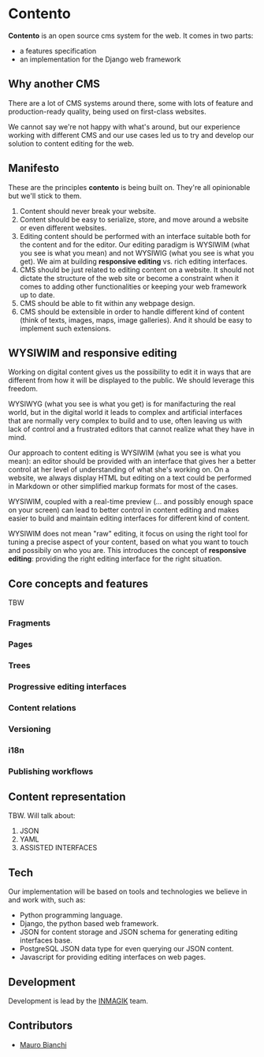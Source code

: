 # Contento

**Contento** is an open source cms system for the web. It comes in two parts:

* a features specification 
* an implementation for the Django web framework

## Why another CMS
There are a lot of CMS systems around there, some with lots of feature and production-ready quality, being used on first-class websites.

We cannot say we're not happy with what's around, but our experience working with different CMS and our use cases led us to try and develop our solution to content editing for the web.

## Manifesto

These are the principles **contento** is being built on. They're all opinionable but we'll stick to them. 

1. Content should never break your website.
2. Content should be easy to serialize, store, and move around a website or even different websites. 
3. Editing content should be performed with an interface suitable both for the content and for the editor. Our editing paradigm is WYSIWIM (what you see is what you mean) and not WYSIWIG (what you see is what you get). We aim at building **responsive editing** vs. rich editing interfaces.
4. CMS should be just related to editing content on a website. It should not dictate the structure of the web site or become a constraint when it comes to adding other functionalities or keeping your web framework up to date.
5. CMS should be able to fit within any webpage design.
6. CMS should be extensible in order to handle different kind of content (think of texts, images, maps, image galleries). And it should be easy to implement such extensions.


## WYSIWIM and responsive editing

Working on digital content gives us the possibility to edit it in ways that are different from how it will be displayed to the public. We should leverage this freedom.

WYSIWYG (what you see is what you get) is for manifacturing the real world, but in the digital world it leads to complex and artificial interfaces that are normally very complex to build and to use, often leaving us with lack of control and a frustrated editors that cannot realize what they have in mind.

Our approach to content editing is WYSIWIM (what you see is what you mean): an editor should be provided with an interface that gives her a better control at her level of understanding of what she's working on. On a website, we always display HTML but editing on a text could be performed in Markdown or other simplified markup formats for most of the cases.   

WYSIWIM, coupled with a real-time preview (... and possibly enough space on your screen) can lead to better control in content editing and makes easier to build and maintain editing interfaces for different kind of content.

WYSIWIM does not mean "raw" editing, it focus on using the right tool for tuning a precise aspect of your content, based on what you want to touch and possibily on who you are. This introduces the concept of **responsive editing**: providing the right editing interface for the right situation.

## Core concepts and features

TBW

### Fragments

### Pages

### Trees

### Progressive editing interfaces

### Content relations

### Versioning

### i18n

### Publishing workflows

##  Content representation

TBW. Will talk about:

1. JSON
2. YAML
3. ASSISTED INTERFACES

## Tech

Our implementation will be based on tools and technologies we believe in and work with, such as:

- Python programming language.
- Django, the python based web framework. 
- JSON for content storage and JSON schema for generating editing interfaces base. 
- PostgreSQL JSON data type for even querying our JSON content.
- Javascript for providing editing interfaces on web pages.


## Development

Development is lead by the [INMAGIK](https://www.inmagik.com) team.

## Contributors

* [Mauro Bianchi](https://github.com/bianchimro)

